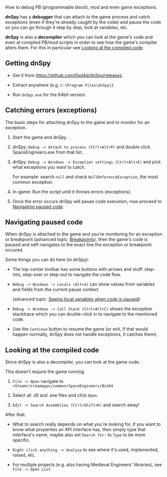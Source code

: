 How to debug PB (programmable block), mod and even game exceptions.

**dnSpy** has a **debugger** that can attach to the game process and catch exceptions (even if they're already caught by the code) and pause the code so you can go through it step by step, look at variables, etc.

**dnSpy** is also a **decompiler** which you can look at the game's code and even at compiled PB/mod scripts in order to see how the game's compiler alters them. For this in particular see [Looking at the compiled code](#looking-at-the-compiled-code).



## Getting dnSpy

- Get it from https://github.com/0xd4d/dnSpy/releases.

- Extract anywhere (e.g. `C:\Program Files\dnSpy\`).

- Run `dnSpy.exe` for the 64bit version.



## Catching errors (exceptions)

The basic steps for attaching dnSpy to the game and to monitor for an exception.

1. Start the game and dnSpy.

2. dnSpy: `Debug -> Attach to process (Ctrl+Alt+P)` and double click SpaceEngineers.exe from that list.

3. dnSpy: `Debug -> Windows -> Exception settings (Ctrl+Alt+E)` and pick what exceptions you want to catch.

   For example: search `null` and check `NullReferenceException`, the most common exception.

4. In-game: Run the script until it throws errors (exceptions).

5. Once the error occurs dnSpy will pause code execution, now proceed to [Navigating paused code](#navigating-paused-code).



## Navigating paused code

When dnSpy is attached to the game and you're monitoring for an exception or breakpoint (advanced topic: [Breakpoints](advanced-dnspy-tips-and-tricks#breakpoints)), then the game's code is paused and self-navigates to the exact line the exception or breakpoint occured.

Some things you can do here (in dnSpy):

- The top-center toolbar has some buttons with arrows and stuff: step-into, step-over or step-out to navigate the code flow.

- `Debug -> Windows -> Locals (Alt+4)` can show values from variables and fields from the current pause context.

  (advanced topic: [Seeing local variables when code is paused](advanced-dnspy-tips-and-tricks#seeing-local-variables-when-code-is-paused))

- `Debug -> Windows -> Call Stack (Ctrl+Alt+C)` shows the exception stacktrace which you can double-click in to navigate to the mentioned code.

- Use the `Continue` button to resume the game (or exit, if that would happen normally, dnSpy does not handle exceptions, it catches them).



## Looking at the compiled code

Since dnSpy is also a decompiler, you can look at the game code.

This doesn't require the game running.

1. `File -> Open` navigate to `<Steam>/steamapps/common/SpaceEngineers/Bin64`

2. Select all .dll and .exe files and click `Open`.

3. `Edit -> Search Assemblies (Ctrl+Shift+K)` and search away!

After that:

- What to search really depends on what you're looking for, if you want to know what properties an API interface has, then simply type that interface's name, maybe also set `Search for:` to `Type` to be more specific.

- `Right click anything -> Analyze` to see where it's used, implemented, raised, etc.

- For multiple projects (e.g. also having Medieval Engineers' libraries), see `File -> Open List`